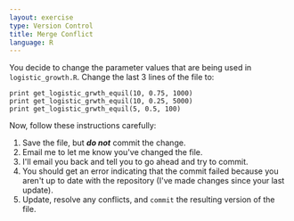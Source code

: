 ```yaml
---
layout: exercise
type: Version Control
title: Merge Conflict
language: R
---
```


You decide to change the parameter values that are being used in
`logistic_growth.R`. Change the last 3 lines of the file to:

```
print get_logistic_grwth_equil(10, 0.75, 1000)
print get_logistic_grwth_equil(10, 0.25, 5000)
print get_logistic_grwth_equil(5, 0.5, 100)
```

Now, follow these instructions carefully:

1.  Save the file, but ***do not*** commit the change.
2.  Email me to let me know you've changed the file.
3.  I'll email you back and tell you to go ahead and try to commit.
4.  You should get an error indicating that the commit failed because
    you aren't up to date with the repository (I've made changes since
    your last update).
5.  Update, resolve any conflicts, and `commit` the resulting version of
    the file.
